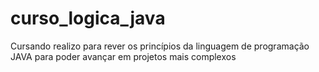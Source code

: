 # curso_logica_java
Cursando realizo para rever os princípios da linguagem de programação JAVA para poder avançar em projetos mais complexos
